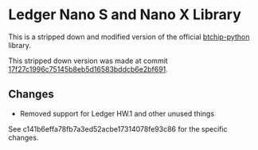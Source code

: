 # Ledger Nano S and Nano X Library

This is a stripped down and modified version of the official [btchip-python](https://github.com/LedgerHQ/btchip-python) library.

This stripped down version was made at commit [17f27c1996c75145b8eb5d16583bddcb6e2bf691](https://github.com/LedgerHQ/btchip-python/tree/17f27c1996c75145b8eb5d16583bddcb6e2bf691).

## Changes

- Removed support for Ledger HW.1 and other unused things

See c141b6effa78fb7a3ed52acbe17314078fe93c86 for the specific changes.

